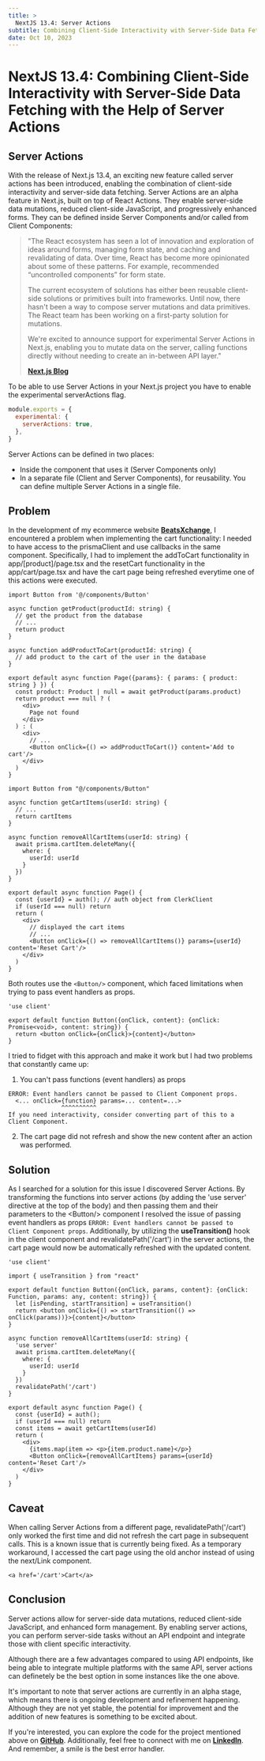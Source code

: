 ```yaml
---
title: >
  NextJS 13.4: Server Actions
subtitle: Combining Client-Side Interactivity with Server-Side Data Fetching with the Help of Server Actions
date: Oct 10, 2023
---
```


# NextJS 13.4: Combining Client-Side Interactivity with Server-Side Data Fetching with the Help of Server Actions

## Server Actions

With the release of Next.js 13.4, an exciting new feature called server actions has been introduced, enabling the combination of client-side interactivity and server-side data fetching. Server Actions are an alpha feature in Next.js, built on top of React Actions. They enable server-side data mutations, reduced client-side JavaScript, and progressively enhanced forms. They can be defined inside Server Components and/or called from Client Components:

>"The React ecosystem has seen a lot of innovation and exploration of ideas around forms, managing form state, and caching and revalidating of data. Over time, React has become more opinionated about some of these patterns. For example, recommended “uncontrolled components” for form state.
>
>The current ecosystem of solutions has either been reusable client-side solutions or primitives built into frameworks. Until now, there hasn't been a way to compose server mutations and data primitives. The React team has been working on a first-party solution for mutations.
>
>We're excited to announce support for experimental Server Actions in Next.js, enabling you to mutate data on the server, calling functions directly without needing to create an in-between API layer."
>
>[**Next.js Blog**](https://nextjs.org/blog/next-13-4#server-actions-alpha)


To be able to use Server Actions in your Next.js project you have to enable the experimental serverActions flag.

```next.config.js
module.exports = {
  experimental: {
    serverActions: true,
  },
}
```
Server Actions can be defined in two places:
- Inside the component that uses it (Server Components only)
- In a separate file (Client and Server Components), for reusability. You can define multiple Server Actions in a single file.

## Problem

In the development of my ecommerce website **[BeatsXchange](https://beatsxchange.vercel.app)**, I encountered a problem when implementing the cart functionality: I needed to have access to the prismaClient and use callbacks in the same component. Specifically, I had to implement the addToCart functionality in app/[product]/page.tsx and the resetCart functionality in the app/cart/page.tsx and have the cart page being refreshed everytime one of this actions were executed.

```app/[product]/page.tsx
import Button from '@/components/Button'

async function getProduct(productId: string) {
  // get the product from the database
  // ...
  return product
}

async function addProductToCart(productId: string) {
  // add product to the cart of the user in the database
}

export default async function Page({params}: { params: { product: string } }) {
  const product: Product | null = await getProduct(params.product)
  return product === null ? (
    <div>
      Page not found
    </div>
  ) : (
    <div>
      // ...
      <Button onClick={() => addProductToCart()} content='Add to cart'/>
    </div>
  )
}
```
```app/cart/page.tsx
import Button from "@/components/Button"

async function getCartItems(userId: string) {
  // ...
  return cartItems
}

async function removeAllCartItems(userId: string) {
  await prisma.cartItem.deleteMany({
    where: {
      userId: userId
    }
  })
}

export default async function Page() {
  const {userId} = auth(); // auth object from ClerkClient
  if (userId === null) return
  return (
    <div>
      // displayed the cart items
      // ...
      <Button onClick={() => removeAllCartItems()} params={userId} content='Reset Cart'/>
    </div>
  )
}
```

Both routes use the `<Button/>` component, which faced limitations when trying to pass event handlers as props.
```components/Button.tsx
'use client'

export default function Button({onClick, content}: {onClick: Promise<void>, content: string}) {
  return <button onClick={onClick}>{content}</button>
}
```

I tried to fidget with this approach and make it work but I had two problems that constantly came up:
1. You can't pass functions (event handlers) as props
```
ERROR: Event handlers cannot be passed to Client Component props.
  <... onClick={function} params=... content=...>
               ^^^^^^^^^^
If you need interactivity, consider converting part of this to a Client Component.
```
2. The cart page did not refresh and show the new content after an action was performed.

## Solution

As I searched for a solution for this issue I discovered Server Actions. By transforming the functions into server actions (by adding the 'use server' directive at the top of the body) and then passing them and their parameters to the \<Button/\> component I resolved the issue of passing event handlers as props `ERROR: Event handlers cannot be passed to Client Component props`. Additionally, by utilizing the **useTransition()** hook in the client component and revalidatePath('/cart') in the server actions, the cart page would now be automatically refreshed with the updated content.
```components/Button.tsx
'use client'

import { useTransition } from "react"

export default function Button({onClick, params, content}: {onClick: Function, params: any, content: string}) {
  let [isPending, startTransition] = useTransition()
  return <button onClick={() => startTransition(() => onClick(params))}>{content}</button>
}
```
```app/cart/page.tsx
async function removeAllCartItems(userId: string) {
  'use server'
  await prisma.cartItem.deleteMany({
    where: {
      userId: userId
    }
  })
  revalidatePath('/cart')
}

export default async function Page() {
  const {userId} = auth();
  if (userId === null) return
  const items = await getCartItems(userId)
  return (
    <div>
      {items.map(item => <p>{item.product.name}</p>}
      <Button onClick={removeAllCartItems} params={userId} content='Reset Cart'/>
    </div>
  )
}
```

## Caveat

When calling Server Actions from a different page, revalidatePath('/cart') only worked the first time and did not refresh the cart page in subsequent calls. This is a known issue that is currently being fixed. As a temporary workaround, I accessed the cart page using the old anchor instead of using the next/Link component.
```components/Nav.tsx
<a href='/cart'>Cart</a>
```
## Conclusion

Server actions allow for server-side data mutations, reduced client-side JavaScript, and enhanced form management. By enabling server actions, you can perform server-side tasks without an API endpoint and integrate those with client specific interactivity.

Although there are a few advantages compared to using API endpoints, like being able to integrate multiple platforms with the same API, server actions can definetely be the best option in some instances like the one above.

It's important to note that server actions are currently in an alpha stage, which means there is ongoing development and refinement happening. Although they are not yet stable, the potential for improvement and the addition of new features is something to be excited about.

If you're interested, you can explore the code for the project mentioned above on [**GitHub**](https://github.com/programmeriosif/beatsXchange). Additionally, feel free to connect with me on [**LinkedIn**](https://www.linkedin.com/in/iosif-ioan-buliga). And remember, a smile is the best error handler.

